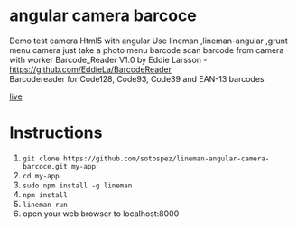 # angular camera barcoce

Demo test camera Html5 with angular
Use lineman ,lineman-angular ,grunt
menu camera just take a photo 
menu barcode scan barcode from camera 
with worker Barcode_Reader V1.0 by Eddie Larsson -  https://github.com/EddieLa/BarcodeReader<br>
Barcodereader for Code128, Code93, Code39 and EAN-13 barcodes 

[live](http://sotos.gr/demos/test/lineman-angular-camera-barcode)

# Instructions
1. `git clone https://github.com/sotospez/lineman-angular-camera-barcoce.git my-app`
2. `cd my-app`
3. `sudo npm install -g lineman`
4. `npm install`
5. `lineman run`
6. open your web browser to localhost:8000
